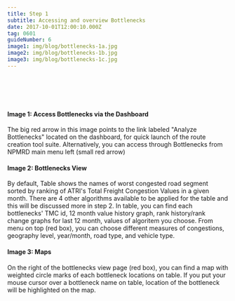 ```yaml
---
title: Step 1
subtitle: Accessing and overview Bottlenecks
date: 2017-10-01T12:00:10.000Z
tag: 0601
guideNumber: 6
image1: img/blog/bottlenecks-1a.jpg
image2: img/blog/bottlenecks-1b.jpg
image3: img/blog/bottlenecks-1c.jpg
---
```


# &nbsp; 
#### Image 1: Access Bottlenecks via the Dashboard
The big red arrow in this image points to the link labeled "Analyze Bottlenecks" located on the dashboard, for quick launch of the route creation tool suite. Alternatively, you can access through Bottlenecks from NPMRD main menu left (small red arrow)

#### Image 2: Bottlenecks View
By default, Table shows the names of worst congested road segment sorted by ranking of ATRI's Total Freight Congestion Values in a given month. There are 4 other algorithms available to be applied for the table and this will be discussed more in step 2.
In table, you can find each bottlenecks' TMC id, 12 month value history graph, rank history/rank change graphs for last 12 month, values of algoritem you choose. 
From menu on top (red box),  you can choose different measures of congestions, geography level, year/month, road type, and vehicle type. 

#### Image 3: Maps
On the right of the bottlenecks view page (red box), you can find a map with weighted circle marks of each bottleneck locations on table.  If you put your mouse cursor over a bottleneck name on table, location of the bottleneck will be highlighted on the map.


